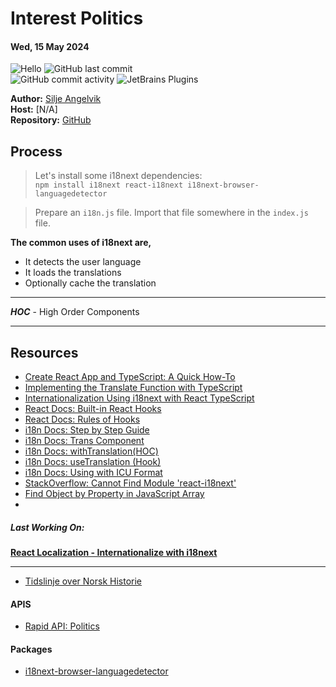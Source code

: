 # Interest Politics

#### Wed, 15 May 2024

![Hello](https://img.shields.io/static/v1?label=interest&message=politics&color=orange) ![GitHub last commit](https://img.shields.io/github/last-commit/siljeangelvik/interest-politics?&color=ff69b4)  
![GitHub commit activity](https://img.shields.io/github/commit-activity/w/siljeangelvik/interest-politics?&color=blue) ![JetBrains Plugins](https://img.shields.io/jetbrains/plugin/r/rating/R4Intellij?&color=blueviolet)

**Author:** [Silje Angelvik](https://github.com/siljeangelvik)    
**Host:** [N/A]  
**Repository:** [GitHub](https://github.com/siljeangelvik/interest-politics)

## Process

> Let's install some i18next dependencies:  
> `npm install i18next react-i18next i18next-browser-languagedetector`

> Prepare an `i18n.js` file.
> Import that file somewhere in the `index.js` file.
>


**The common uses of i18next are,**

- It detects the user language
- It loads the translations
- Optionally cache the translation

---

**_HOC_** - High Order Components

---

## Resources

- [Create React App and TypeScript: A Quick How-To](https://builtin.com/software-engineering-perspectives/create-react-app-typescript)
- [Implementing the Translate Function with TypeScript](https://dev.to/halolab/implementing-the-translate-function-with-typescript-5d8d)
- [Internationalization Using i18next with React TypeScript](https://medium.com/ms-club-of-sliit/internationalization-using-i18next-with-react-typescript-d7c443df3be4)
- [React Docs: Built-in React Hooks](https://react.dev/reference/react/hooks)
- [React Docs: Rules of Hooks](https://react.dev/reference/rules/rules-of-hooks)
- [i18n Docs: Step by Step Guide](https://react.i18next.com/latest/using-with-hooks)
- [i18n Docs: Trans Component](https://react.i18next.com/latest/trans-component)
- [i18n Docs: withTranslation(HOC)](https://react.i18next.com/latest/trans-component)
- [i18n Docs: useTranslation (Hook)](https://react.i18next.com/latest/usetranslation-hook)
- [i18n Docs: Using with ICU Format](https://react.i18next.com/misc/using-with-icu-format#tagged-template-for-icu)
- [StackOverflow: Cannot Find Module 'react-i18next'](https://stackoverflow.com/questions/58175616/cannot-find-module-react-i18next)
- [Find Object by Property in JavaScript Array](https://sentry.io/answers/find-object-by-property-in-javascript-array/)
- 

##### _Last Working On:_

[**React Localization - Internationalize with i18next**](https://locize.com/blog/react-i18next/)

---

- [Tidslinje over Norsk Historie](https://nn.wikipedia.org/wiki/Tidslinje_over_norsk_historie)


#### APIS

- [Rapid API: Politics](https://rapidapi.com/search/politics)

#### Packages

- [i18next-browser-languagedetector](https://www.npmjs.com/package/i18next-browser-languagedetector)